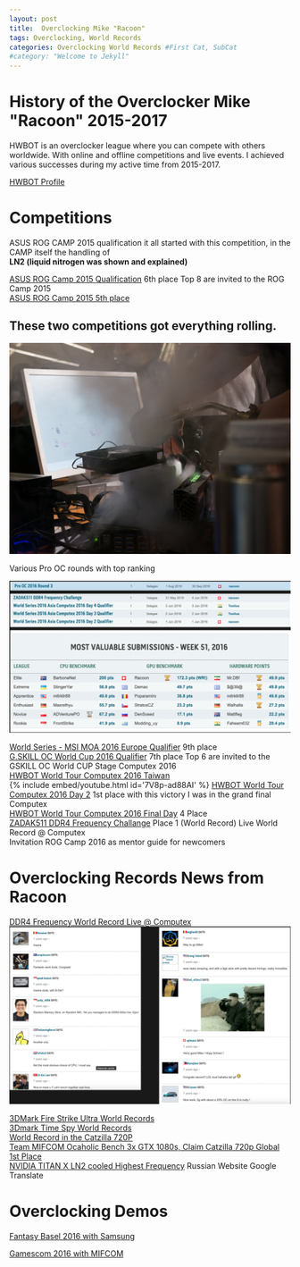 ```yaml
---
layout: post
title:  Overclocking Mike "Racoon"
tags: Overclocking, World Records
categories: Overclocking World Records #First Cat, SubCat
#category: "Welcome to Jekyll"
---
```

# History of the Overclocker Mike "Racoon" 2015-2017

HWBOT is an overclocker league where you can compete with others worldwide.
With online and offline competitions and live events.
I achieved various successes during my active time from 2015-2017. 

[HWBOT Profile](https://hwbot.org/user/racoon) 


# Competitions 

ASUS ROG CAMP 2015 qualification it all started with this competition, in the CAMP itself the handling of \
**LN2 (liquid nitrogen was shown and explained)**

[ASUS ROG Camp 2015 Qualification](https://hwbot.org/competition/asus_rogcamp15_qual) 6th place Top 8 are invited to the ROG Camp 2015 \
[ASUS ROG Camp 2015 5th place](https://hwbot.org/competition/asus_rogcamp15_final)

## These two competitions got everything rolling.

![Overclocking_1](assets/img/img/oc/oc_2.png "Cold")

Various Pro OC rounds with top ranking

![Overclocking_1](assets/img/img/oc/scores.png "Scores")

[World Series - MSI MOA 2016 Europe Qualifier](https://hwbot.org/competition/ws16_eu_qualifier) 9th place \
[G.SKILL OC World Cup 2016 Qualifier](https://hwbot.org/competition/gskill_ocworldcup_2016_qualifier) 7th place Top 6 are invited to the GSKILL OC World CUP Stage Computex 2016 \
[HWBOT World Tour Computex 2016 Taiwan](https://www.youtube.com/watch?v=7V8p-ad88AI&t=23s&ab_channel=OverClocking-TV) \
{% include embed/youtube.html id='7V8p-ad88AI' %}
[HWBOT World Tour Computex 2016 Day 2](https://hwbot.org/competition/ws16_asia_qualifier_day2) 1st place with this victory I was in the grand final Computex \
[HWBOT World Tour Computex 2016 Final Day](https://hwbot.org/competition/ws16_asia_final) 4 Place \
[ZADAK511 DDR4 Frequency Challange](https://hwbot.org/newsflash/3667_racoon_submits_highest_ddr4_frequency_hits_2515.9mhz_on_asrock_z170m_oc_formula/) Place 1 (World Record) Live World Record @ Computex \
Invitation ROG Camp 2016 as mentor guide for newcomers

# Overclocking Records News from Racoon

[DDR4 Frequency World Record Live @ Computex](https://hwbot.org/submission/3230544_racoon_memory_clock_ddr4_sdram_2515.9_mhz) \
![Comments](assets/img/img/oc/react.png "Live")

[3DMark Fire Strike Ultra World Records]() \
[3Dmark Time Spy World Records]() \
[World Record in the Catzilla 720P](https://hwbot.org/newsflash/4175_most_valuable_submission_of_week_51_2016_gold_for_racoon_(ch)_mr.db_(ir)_a39a_(gr)_and_walhalla_(de)/) \
[Team MIFCOM Ocaholic Bench 3x GTX 1080s, Claim Catzilla 720p Global 1st Place](https://hwbot.org/newsflash/3910_team_mifcom_ocaholic_bench_3x_gtx_1080s_claim_catzilla_720p_global_1st_place/) \
[NVIDIA TITAN X LN2 cooled Highest Frequency](https://se7en.ws/shveycarec-razognal-videokartu-titan-x-do-2619-m/) Russian Website Google Translate

# Overclocking Demos

[Fantasy Basel 2016 with Samsung](https://hwbot.org/newsflash/3616_racoon_and_splmann_demo_sub_zero_overclocking_at_fantasy_basel/)



[Gamescom 2016 with MIFCOM](https://www.ekwb.com/blog/ekwb-at-gamescom-2016/)



